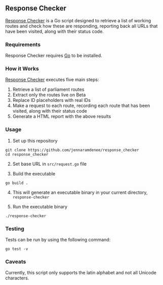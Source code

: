 ## Response Checker
[Response Checker](https://github.com/jennaramdenee/response_checker) is a Go script designed to retrieve a list of working routes and check how these are responding, reporting back all URLs that have been visited, along with their status code.

### Requirements
Response Checker requires [Go](https://golang.org/doc/install) to be installed.

### How it Works
[Response Checker](https://github.com/jennaramdenee/response_checker) executes five main steps:
1. Retrieve a list of parliament routes
2. Extract only the routes live on Beta
3. Replace ID placeholders with real IDs
4. Make a request to each route, recording each route that has been visited, along with their status code
5. Generate a HTML report with the above results

### Usage
1. Set up this repository
```kernal
git clone https://github.com/jennaramdenee/response_checker
cd response_checker
```

2. Set base URL in `src/request.go` file

3. Build the executable
```kernal
go build .
```

4. This will generate an executable binary in your current directory, `response-checker`

5. Run the executable binary
```kernal
./response-checker
```

### Testing
Tests can be run by using the following command:
```kernal
go test -v
```

### Caveats
Currently, this script only supports the latin alphabet and not all Unicode characters.
